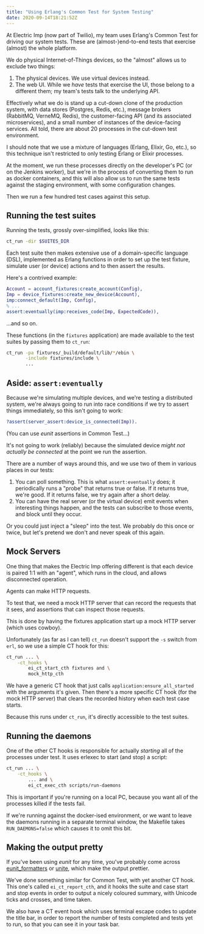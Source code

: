 ```yaml
---
title: "Using Erlang's Common Test for System Testing"
date: 2020-09-14T18:21:52Z
---
```


At Electric Imp (now part of Twilio), my team uses Erlang's Common Test for driving our system tests. These are (almost-)end-to-end tests that exercise (almost) the whole platform.

We do physical Internet-of-Things devices, so the "almost" allows us to exclude two things:

1. The physical devices. We use virtual devices instead.
2. The web UI. While we _have_ tests that exercise the UI, those belong to a different them; my team's tests talk to the underlying API.

Effectively what we do is stand up a cut-down clone of the production system, with data stores (Postgres, Redis, etc.), message brokers (RabbitMQ, VerneMQ, Redis), the customer-facing API (and its associated microservices), and a small number of instances of the device-facing services. All told, there are about 20 processes in the cut-down test environment.

I should note that we use a mixture of languages (Erlang, Elixir, Go, etc.), so this technique isn't restricted to only testing Erlang or Elixir processes.

At the moment, we run these processes directly on the developer's PC (or on the Jenkins worker), but we're in the process of converting them to run as docker containers, and this will also allow us to run the same tests against the staging environment, with some configuration changes.

Then we run a few hundred test cases against this setup.

## Running the test suites

Running the tests, grossly over-simplified, looks like this:

```sh
ct_run -dir $SUITES_DIR
```

Each test suite then makes extensive use of a domain-specific language (DSL), implemented as Erlang functions in order to set up the test fixture, simulate user (or device) actions and to then assert the results.

Here's a contrived example:

```erlang
Account = account_fixtures:create_account(Config),
Imp = device_fixtures:create_new_device(Account),
imp:connect_default(Imp, Config),
% ...
assert:eventually(imp:receives_code(Imp, ExpectedCode)),
```

...and so on.

These functions (in the `fixtures` application) are made available to the test suites by passing them to `ct_run`:

```sh
ct_run -pa fixtures/_build/default/lib/*/ebin \
       -include fixtures/include \
       ...
```

## Aside: `assert:eventually`

Because we're simulating multiple devices, and we're testing a distributed system, we're always going to run into race conditions if we try to assert things immediately, so this isn't going to work:

```erlang
?assert(server_assert:device_is_connected(Imp)).
```

(You can use _eunit_ assertions in Common Test...)

It's not going to work (reliably) because the simulated device _might not actually be connected_ at the point we run the assertion.

There are a number of ways around this, and we use two of them in various places in our tests:

1. You can poll something. This is what `assert:eventually` does; it periodically runs a "probe" that returns true or false. If it returns true, we're good. If it returns false, we try again after a short delay.
2. You can have the real server (or the virtual device) emit events when interesting things happen, and the tests can subscribe to those events, and block until they occur.

Or you could just inject a "sleep" into the test. We probably do this once or twice, but let's pretend we don't and never speak of this again.

## Mock Servers

One thing that makes the Electric Imp offering different is that each device is paired 1:1 with an "agent", which runs in the cloud, and allows disconnected operation.

Agents can make HTTP requests.

To test that, we need a mock HTTP server that can record the requests that it sees, and assertions that can inspect those requests.

This is done by having the fixtures application start up a mock HTTP server (which uses cowboy).

Unfortunately (as far as I can tell) `ct_run` doesn't support the `-s` switch from `erl`, so we use a simple CT hook for this:

```sh
ct_run ... \
    -ct_hooks \
        ei_ct_start_cth fixtures and \
        mock_http_cth
```

We have a generic CT hook that just calls `application:ensure_all_started` with the arguments it's given. Then there's a more specific CT hook (for the mock HTTP server) that clears the recorded history when each test case starts.

Because this runs under `ct_run`, it's directly accessible to the test suites.

## Running the daemons

One of the other CT hooks is responsible for actually _starting_ all of the processes under test. It uses erlexec to start (and stop) a script:

```sh
ct_run ... \
    -ct_hooks \
        ... and \
        ei_ct_exec_cth scripts/run-daemons
```

This is important if you're running on a local PC, because you want all of the processes killed if the tests fail.

If we're running against the docker-ised environment, or we want to leave the daemons running in a separate terminal window, the Makefile takes `RUN_DAEMONS=false` which causes it to omit this bit.

## Making the output pretty

If you've been using _eunit_ for any time, you've probably come across [eunit_formatters](https://github.com/seancribbs/eunit_formatters) or [unite](https://github.com/eproxus/unite), which make the output prettier.

We've done something similar for Common Test, with yet another CT hook. This one's called `ei_ct_report_cth`, and it hooks the suite and case start and stop events in order to output a nicely coloured summary, with Unicode ticks and crosses, and time taken.

We also have a CT event hook which uses terminal escape codes to update the title bar, in order to report the number of tests completed and tests yet to run, so that you can see it in your task bar.
